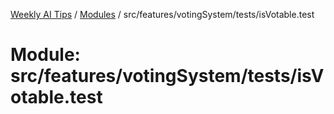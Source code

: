 [Weekly AI Tips](../README.md) / [Modules](../modules.md) / src/features/votingSystem/tests/isVotable.test

# Module: src/features/votingSystem/tests/isVotable.test
